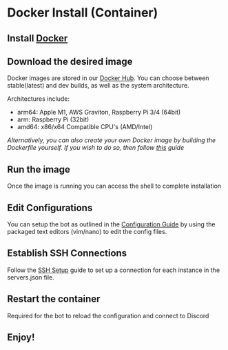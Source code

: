 # Docker Install (Container)

## Install [Docker](https://github.com/docker/cli)

## Download the desired image

Docker images are stored in our [Docker Hub](https://hub.docker.com/repository/docker/evinrwatson/reso-bot).
You can choose between stable(latest) and dev builds, as well as the system architecture.

Architectures include:
- arm64: Apple M1, AWS Graviton, Raspberry Pi 3/4 (64bit)
- arm: Raspberry Pi (32bit)
- amd64: x86/x64 Compatible CPU's (AMD/Intel)

*Alternatively, you can also create your own Docker image by building the Dockerfile yourself. If you wish to do so, then follow [this](https://docs.docker.com/engine/reference/commandline/build/) guide* 

## Run the image
Once the image is running you can access the shell to complete installation

## Edit Configurations
You can setup the bot as outlined in the [Configuration Guide](Configuration.MD) by using the packaged
text editors (vim/nano) to edit the config files.

## Establish SSH Connections
Follow the [SSH Setup](SSH_Setup.MD) guide to set up a connection for each instance in the servers.json file.

## Restart the container
Required for the bot to reload the configuration and connect to Discord

## Enjoy!
